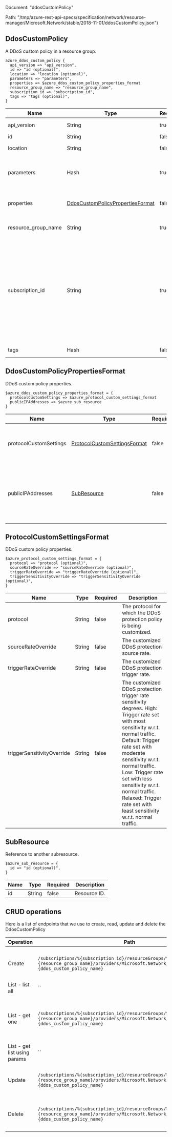 Document: "ddosCustomPolicy"


Path: "/tmp/azure-rest-api-specs/specification/network/resource-manager/Microsoft.Network/stable/2018-11-01/ddosCustomPolicy.json")

## DdosCustomPolicy

A DDoS custom policy in a resource group.

```puppet
azure_ddos_custom_policy {
  api_version => "api_version",
  id => "id (optional)",
  location => "location (optional)",
  parameters => "parameters",
  properties => $azure_ddos_custom_policy_properties_format
  resource_group_name => "resource_group_name",
  subscription_id => "subscription_id",
  tags => "tags (optional)",
}
```

| Name        | Type           | Required       | Description       |
| ------------- | ------------- | ------------- | ------------- |
|api_version | String | true | Client API version. |
|id | String | false | Resource ID. |
|location | String | false | Resource location. |
|parameters | Hash | true | Parameters supplied to the create or update operation. |
|properties | [DdosCustomPolicyPropertiesFormat](#ddoscustompolicypropertiesformat) | false | Properties of the DDoS custom policy. |
|resource_group_name | String | true | The name of the resource group. |
|subscription_id | String | true | The subscription credentials which uniquely identify the Microsoft Azure subscription. The subscription ID forms part of the URI for every service call. |
|tags | Hash | false | Resource tags. |
        
## DdosCustomPolicyPropertiesFormat

DDoS custom policy properties.

```puppet
$azure_ddos_custom_policy_properties_format = {
  protocolCustomSettings => $azure_protocol_custom_settings_format
  publicIPAddresses => $azure_sub_resource
}
```

| Name        | Type           | Required       | Description       |
| ------------- | ------------- | ------------- | ------------- |
|protocolCustomSettings | [ProtocolCustomSettingsFormat](#protocolcustomsettingsformat) | false | The protocol-specific DDoS policy customization parameters. |
|publicIPAddresses | [SubResource](#subresource) | false | The list of public IPs associated with the DDoS custom policy resource. This list is read-only. |
        
## ProtocolCustomSettingsFormat

DDoS custom policy properties.

```puppet
$azure_protocol_custom_settings_format = {
  protocol => "protocol (optional)",
  sourceRateOverride => "sourceRateOverride (optional)",
  triggerRateOverride => "triggerRateOverride (optional)",
  triggerSensitivityOverride => "triggerSensitivityOverride (optional)",
}
```

| Name        | Type           | Required       | Description       |
| ------------- | ------------- | ------------- | ------------- |
|protocol | String | false | The protocol for which the DDoS protection policy is being customized. |
|sourceRateOverride | String | false | The customized DDoS protection source rate. |
|triggerRateOverride | String | false | The customized DDoS protection trigger rate. |
|triggerSensitivityOverride | String | false | The customized DDoS protection trigger rate sensitivity degrees. High: Trigger rate set with most sensitivity w.r.t. normal traffic. Default: Trigger rate set with moderate sensitivity w.r.t. normal traffic. Low: Trigger rate set with less sensitivity w.r.t. normal traffic. Relaxed: Trigger rate set with least sensitivity w.r.t. normal traffic. |
        
## SubResource

Reference to another subresource.

```puppet
$azure_sub_resource = {
  id => "id (optional)",
}
```

| Name        | Type           | Required       | Description       |
| ------------- | ------------- | ------------- | ------------- |
|id | String | false | Resource ID. |



## CRUD operations

Here is a list of endpoints that we use to create, read, update and delete the DdosCustomPolicy

| Operation | Path | Verb | Description | OperationID |
| ------------- | ------------- | ------------- | ------------- | ------------- |
|Create|`/subscriptions/%{subscription_id}/resourceGroups/%{resource_group_name}/providers/Microsoft.Network/ddosCustomPolicies/%{ddos_custom_policy_name}`|Put|Creates or updates a DDoS custom policy.|DdosCustomPolicies_CreateOrUpdate|
|List - list all|``||||
|List - get one|`/subscriptions/%{subscription_id}/resourceGroups/%{resource_group_name}/providers/Microsoft.Network/ddosCustomPolicies/%{ddos_custom_policy_name}`|Get|Gets information about the specified DDoS custom policy.|DdosCustomPolicies_Get|
|List - get list using params|``||||
|Update|`/subscriptions/%{subscription_id}/resourceGroups/%{resource_group_name}/providers/Microsoft.Network/ddosCustomPolicies/%{ddos_custom_policy_name}`|Put|Creates or updates a DDoS custom policy.|DdosCustomPolicies_CreateOrUpdate|
|Delete|`/subscriptions/%{subscription_id}/resourceGroups/%{resource_group_name}/providers/Microsoft.Network/ddosCustomPolicies/%{ddos_custom_policy_name}`|Delete|Deletes the specified DDoS custom policy.|DdosCustomPolicies_Delete|
